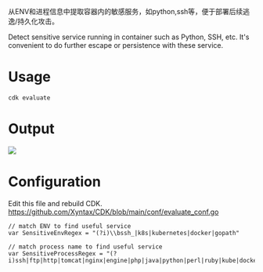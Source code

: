 从ENV和进程信息中提取容器内的敏感服务，如python,ssh等，便于部署后续逃逸/持久化攻击。

Detect sensitive service running in container such as Python, SSH, etc. It's convenient to do further escape or persistence with these service.

# Usage 
```
cdk evaluate
```

# Output
![](https://static.cdxy.me/20201124174158_FCmAEO_Screenshot.jpeg)

# Configuration

Edit this file and rebuild CDK. https://github.com/Xyntax/CDK/blob/main/conf/evaluate_conf.go

```
// match ENV to find useful service
var SensitiveEnvRegex = "(?i)\\bssh_|k8s|kubernetes|docker|gopath"

// match process name to find useful service
var SensitiveProcessRegex = "(?i)ssh|ftp|http|tomcat|nginx|engine|php|java|python|perl|ruby|kube|docker|\\bgo\\b"

```